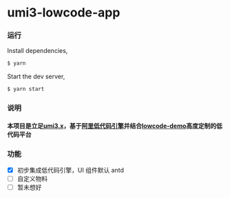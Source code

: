 # umi3-lowcode-app
### 运行

Install dependencies,

```bash
$ yarn
```

Start the dev server,

```bash
$ yarn start
```
### 说明
#### 本项目是立足[umi3.x](https://v3.umijs.org/zh-CN/docs/getting-started)，基于[阿里低代码引擎](https://lowcode-engine.cn/docV2/intro)并结合[lowcode-demo](https://github.com/alibaba/lowcode-demo)高度定制的低代码平台

### 功能
- [x] 初步集成低代码引擎，UI 组件默认 antd
- [ ] 自定义物料
- [ ] 暂未想好